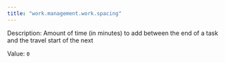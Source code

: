 ```yaml
---
title: "work.management.work.spacing"
---
```


Description: Amount of time (in minutes) to add between the end of a task and the travel start of the next

Value: `0`